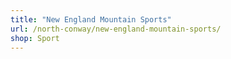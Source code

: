 ```yaml
---
title: "New England Mountain Sports"
url: /north-conway/new-england-mountain-sports/
shop: Sport
---
```

